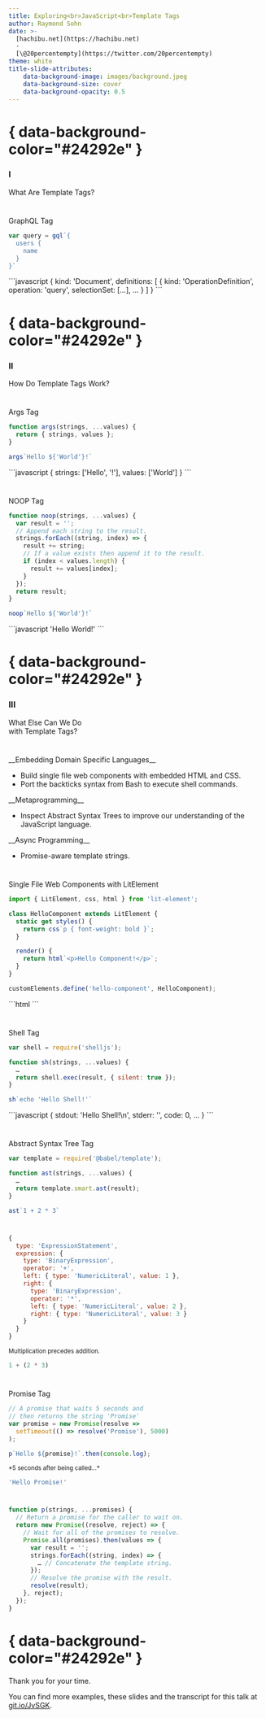 ```yaml
---
title: Exploring<br>JavaScript<br>Template Tags
author: Raymond Sohn
date: >-
  [hachibu.net](https://hachibu.net)
  ·
  [\@20percentempty](https://twitter.com/20percentempty)
theme: white
title-slide-attributes:
    data-background-image: images/background.jpeg
    data-background-size: cover
    data-background-opacity: 0.5
---
```


# { data-background-color="#24292e" }

<div class="chapter">
  <h3>I</h3>
  What Are Template Tags?
</div>

#

GraphQL Tag

```javascript
var query = gql`{
  users {
    name
  }
}`
```

<div class="fragment">
```javascript
{
  kind: 'Document',
  definitions: [
    {
      kind: 'OperationDefinition',
      operation: 'query',
      selectionSet: […],
      …
    }
  ]
}
```
</div>

# { data-background-color="#24292e" }

<div class="chapter">
  <h3>II</h3>
  How Do Template Tags Work?
</div>

#

Args Tag

```javascript
function args(strings, ...values) {
  return { strings, values };
}

args`Hello ${'World'}!`
```

<div class="fragment">
```javascript
{
  strings: ['Hello', '!'],
  values: ['World']
}
```
</div>

#

NOOP Tag

```javascript
function noop(strings, ...values) {
  var result = '';
  // Append each string to the result.
  strings.forEach((string, index) => {
    result += string;
    // If a value exists then append it to the result.
    if (index < values.length) {
      result += values[index];
    }
  });
  return result;
}

noop`Hello ${'World'}!`
```

<div class="fragment">
```javascript
'Hello World!'
```
</div>

# { data-background-color="#24292e" }

<div class="chapter">
  <h3>III</h3>
  What Else Can We Do <br>with Template Tags?
</div>

#

<div class="fragment--align-left">
__Embedding Domain Specific Languages__

- Build single file web components with embedded HTML and CSS.
- Port the backticks syntax from Bash to execute shell commands.
</div>

<div class="fragment fragment--align-left">
__Metaprogramming__

- Inspect Abstract Syntax Trees to improve our understanding of the JavaScript
  language.
</div>

<div class="fragment fragment--align-left">
__Async Programming__

- Promise-aware template strings.
</div>

#

Single File Web Components with LitElement

```javascript
import { LitElement, css, html } from 'lit-element';

class HelloComponent extends LitElement {
  static get styles() {
    return css`p { font-weight: bold }`;
  }

  render() {
    return html`<p>Hello Component!</p>`;
  }
}

customElements.define('hello-component', HelloComponent);
```

<div class="fragment">
```html
<hello-component></hello-component>
```
</div>

#

Shell Tag

```javascript
var shell = require('shelljs');

function sh(strings, ...values) {
  …
  return shell.exec(result, { silent: true });
}

sh`echo 'Hello Shell!'`
```

<div class="fragment">
```javascript
{
  stdout: 'Hello Shell!\n',
  stderr: '',
  code: 0,
  …
}
```
</div>

#

Abstract Syntax Tree Tag

```javascript
var template = require('@babel/template');

function ast(strings, ...values) {
  …
  return template.smart.ast(result);
}

ast`1 + 2 * 3`
```

#

```javascript
{
  type: 'ExpressionStatement',
  expression: {
    type: 'BinaryExpression',
    operator: '+',
    left: { type: 'NumericLiteral', value: 1 },
    right: {
      type: 'BinaryExpression',
      operator: '*',
      left: { type: 'NumericLiteral', value: 2 },
      right: { type: 'NumericLiteral', value: 3 }
    }
  }
}
```

<div class="fragment">
<small>
  Multiplication precedes addition.
</small>

```javascript
1 + (2 * 3)
```
</div>

#

Promise Tag

```javascript
// A promise that waits 5 seconds and
// then returns the string 'Promise'
var promise = new Promise(resolve =>
  setTimeout(() => resolve('Promise'), 5000)
);

p`Hello ${promise}!`.then(console.log);
```

<div class="fragment">
<small>
  *5 seconds after being called…*
</small>

```javascript
'Hello Promise!'
```
</div>

#

```javascript
function p(strings, ...promises) {
  // Return a promise for the caller to wait on.
  return new Promise((resolve, reject) => {
    // Wait for all of the promises to resolve.
    Promise.all(promises).then(values => {
      var result = '';
      strings.forEach((string, index) => {
        … // Concatenate the template string.
      });
      // Resolve the promise with the result.
      resolve(result);
    }, reject);
  });
}
```

# { data-background-color="#24292e" }

<div class="chapter">
Thank you for your time.

You can find more examples, these slides and the transcript for this talk at
[git.io/JvSGK](https://git.io/JvSGK).
</div>
